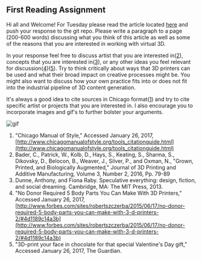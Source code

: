 First Reading Assignment
------------------------

Hi all and Welcome! For Tuesday please read the article located [here](http://www.claudiahart.com/theory/theorydocs/UnderfirePanelPresentation2010.pdf) and push your response to the git repo. Please write a paragraph to a page (200-600 words) discussing what you think of this article as well as some of the reasons that you are interested in working with virtual 3D.

In your response feel free to discuss artist that you are interested in([2](http://matter.media.mit.edu/publications/article/grown-printed-and-biologically-augmented)), concepts that you are interested in([3](https://muse.jhu.edu/book/28148)), or any other ideas you feel relevant for discussion([4](http://www.forbes.com/sites/robertszczerba/2015/06/17/no-donor-required-5-body-parts-you-can-make-with-3-d-printers-2/#4d1189c14a3b))([5](https://www.theguardian.com/artanddesign/architecture-design-blog/2013/jan/25/3d-print-chocolate-face-valentines-day)). Try to think critically about ways that 3D printers can be used and what their broad impact on creative processes might be. You might also want to discuss how your own practice fits into or does not fit into the industrial pipeline of 3D content generation.

It's always a good idea to cite sources in Chicago format([1](http://www.chicagomanualofstyle.org/tools_citationguide.html)) and try to cite specific artist or projects that you are interested in. I also encourage you to incorporate images and gif's to further bolster your arguments.

![gif](http://i.giphy.com/26ufbzjayTN1ukFz2.gif)

1. "Chicago Manual of Style," Accessed January 26, 2017, [http://www.chicagomanualofstyle.org/tools_citationguide.html](http://www.chicagomanualofstyle.org/tools_citationguide.html)
2. Bader, C., Patrick, W., Kolb, D., Hays, S., Keating, S., Sharma, S., Dikovsky, D., Belocon, B., Weaver, J., Silver, P., and Oxman, N., "Grown, Printed, and Biologically Augmented," Journal of 3D Printing and Additive Manufacturing, Volume 3, Number 2, 2016, Pp. 79-89
3. Dunne, Anthony, and Fiona Raby. Speculative everything: design, fiction, and social dreaming. Cambridge, MA: The MIT Press, 2013.
4. "No Donor Required 5 Body Parts You Can Make With 3D Printers," Accessed January 26, 2017, [http://www.forbes.com/sites/robertszczerba/2015/06/17/no-donor-required-5-body-parts-you-can-make-with-3-d-printers-2/#4d1189c14a3b](http://www.forbes.com/sites/robertszczerba/2015/06/17/no-donor-required-5-body-parts-you-can-make-with-3-d-printers-2/#4d1189c14a3b)
5. "3D-print your face in chocolate for that special Valentine's Day gift," Accessed January 26, 2017, The Guardian.
